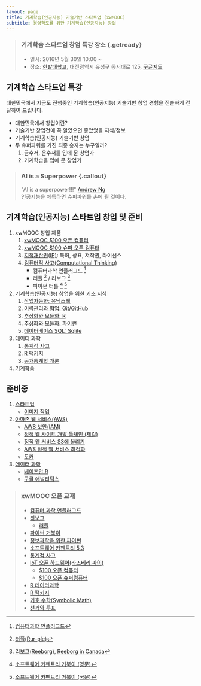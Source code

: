 ```yaml
---
layout: page
title: 기계학습(인공지능) 기술기반 스타트업 (xwMOOC)
subtitle: 경영학도를 위한 기계학습(인공지능) 창업 
---
```


> ### 기계학습 스타트업 창업 특강 장소 {.getready}
>
> * 일시: 2016년 5월 30일 10:00 ~
> * 장소: [한밭대학교](http://www.hanbat.ac.kr/), 대전광역시 유성구 동서대로 125, <a href="http://maps.google.com/maps?q=36.3508036,127.2984221">구글지도</a>

## 기계학습 스타트업 특강

대한민국에서 지금도 진행중인 기계학습(인공지능) 기술기반 창업 경험을 진솔하게 전달하여 드립니다.

* 대한민국에서 창업이란?
* 기술기반 창업전에 꼭 알았으면 좋았었을 지식/정보
* 기계학습(인공지능) 기술기반 창업
* 두 슈퍼파워를 가진 최종 승자는 누구일까?
    1. 금수저, 은수저를 입에 문 창업가
    1. 기계학습을 입에 문 창업가

> ### AI is a Superpower {.callout}
>
> "AI is a superpower!!!" [Andrew Ng](https://twitter.com/andrewyng/status/728986380638916609)  
> 인공지능을 체득하면 슈퍼파워를 손에 쥘 것이다.

## 기계학습(인공지능) 스타트업 창업 및 준비

1. xwMOOC 창업 제품
    1. [xwMOOC $100 오픈 컴퓨터](http://computer.xwmooc.org/)
    1. [xwMOOC $100 슈퍼 오픈 컴퓨터](http://computers.xwmooc.org/)
    1. [지적재산권(IP)](http://statkclee.github.io/open-source-for-business/): 특허, 상표, 저작권, 라이선스
    1. [컴퓨터적 사고(Computational Thinking)](http://statkclee.github.io/dreamtalk/)
         - 컴퓨터과학 언플러그드 [^1]
         - 러플 [^2] / 리보그 [^3]
         - 파이썬 터틀 [^4] [^5]
1. 기계학습(인공지능) 창업을 위한 [기초 지식](http://swcarpentry.xwmooc.org/)
    1. [작업자동화: 유닉스쉘](http://statkclee.github.io/shell-novice/index-kr.html)
    1. [이력관리와 협업: Git/GitHub](http://statkclee.github.io/git-novice/index-kr.html)
    1. [추상화와 모듈화: R](http://statkclee.github.io/r-novice-inflammation/index-kr.html)
    1. [추상화와 모듈화: 파이썬](http://statkclee.github.io/python-novice-inflammation/index-kr.html)
    1. [데이터베이스 SQL: Sqlite](http://statkclee.github.io/sql-novice-survey/index-kr.html)
1. [데이터 과학](http://data-science.xwmooc.org/)
    1. [통계적 사고](http://think-stat.xwmooc.org/)
    1. [R 팩키지](http://r-pkgs.xwmooc.org/)
    1. [공개통계학 개론](https://github.com/statkclee/openintro-statistics)
1. [기계학습](http://statkclee.github.io/ml/)

## 준비중 

1.  [스타트업](startup.html)
    - [이미지 작업](edit-image.html)
1.  [아마존 웹 서비스(AWS)](aws.html)
    - [AWS 보안(IAM)](aws-iam.html)
    - [정적 웹 사이트 개발 툴체인 (제킬)](aws-jekyll-toolchain.html)
    - [정적 웹 서비스 S3에 올리기](aws-static-web-s3.html)    
    - [AWS 정적 웹 서비스 최적화](aws-static-web-optimization.html)
    - [도커](aws-docker.html)
1.  [데이터 과학](data-science.html)
    -  [베이즈안 R](bayesian-r.html)
    -  [구글 애널리틱스](data-science-ga.html)

[^1]: [컴퓨터과학 언플러그드](http://unplugged.xwmooc.org)
[^2]: [러플(Rur-ple)](http://rur-ple.xwmooc.org/)
[^3]: [리보그(Reeborg)](http://reeborg.xwmooc.org/), [Reeborg in Canada](http://reeborg.ca/docs/kr/)
[^4]: [소프트웨어 카펜트리 거북이 (영문)](http://swcarpentry.github.io/python-novice-turtles/)
[^5]: [소프트웨어 카펜트리 거북이 (국문)](http://swcarpentry.github.io/python-novice-turtles/index-kr.html)

> ### xwMOOC 오픈 교재
> 
> - [컴퓨터 과학 언플러그드](http://unplugged.xwmooc.org)  
> - [리보그](http://reeborg.xwmooc.org)  
>      - [러플](http://rur-ple.xwmooc.org)  
> - [파이썬 거북이](http://swcarpentry.github.io/python-novice-turtles/index-kr.html)  
> - [정보과학을 위한 파이썬](http://python.xwmooc.org)  
> - [소프트웨어 카펜트리 5.3](http://swcarpentry.xwmooc.org)
> - [통계적 사고](http://think-stat.xwmooc.org/)
> - [IoT 오픈 하드웨어(라즈베리 파이)](http://raspberry-pi.xwmooc.org/)
>     - [$100 오픈 컴퓨터](http://computer.xwmooc.org/)   
>     - [$100 오픈 슈퍼컴퓨터](http://computers.xwmooc.org/)
> - [R 데이터과학](http://data-science.xwmooc.org/)
> - [R 팩키지](http://r-pkgs.xwmooc.org/)
> - [기호 수학(Symbolic Math)](http://sympy.xwmooc.org/)
> - [선거와 투표](http://politics.xwmooc.org/)
